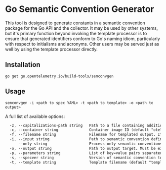 # Go Semantic Convention Generator

This tool is designed to generate constants in a semantic convention package
for the Go API and the collector.
It may be used by other systems,
but it's primary function beyond invoking the template processor is to ensure
that generated identifiers conform to Go's naming idiom,
particularly with respect to initialisms and acronyms.
Other users may be served just as well by using the template processor directly.

## Installation

```shell
go get go.opentelemetry.io/build-tools/semconvgen
```

## Usage

```shell
semconvgen -i <path to spec YAML> -t <path to template> -o <path to output>
```

A full list of available options:

````txt
  -z, --capitalizations-path string   Path to a file containing additional newline-separated capitalization strings.
  -c, --container string              Container image ID (default "otel/semconvgen")
  -f, --filename string               Filename for templated output. If not specified 'basename(inputPath).go' will be used.
  -i, --input string                  Path to semantic convention definition YAML. Should be a directory in the specification git repository.
      --only string                   Process only semantic conventions of the specified type. {span, resource, event, metric_group, metric, units, scope, attribute_group}
  -o, --output string                 Path to output target. Must be either an absolute path or relative to the repository root. If unspecified will output to a sub-directory with the name matching the version number specified via --specver flag.
  -p, --parameters string             List of key=value pairs separated by comma. These values are fed into the template as-is.
  -s, --specver string                Version of semantic convention to generate. Must be an existing version tag in the specification git repository.
  -t, --template string               Template filename (default "template.j2")```
````
